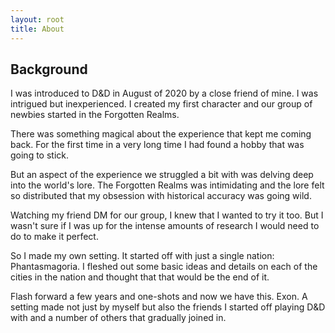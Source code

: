 ```yaml
---
layout: root
title: About
---
```


## Background

I was introduced to D&D in August of 2020 by a close friend of mine. I was intrigued but inexperienced. I created my first character and our group of newbies started in the Forgotten Realms.

There was something magical about the experience that kept me coming back. For the first time in a very long time I had found a hobby that was going to stick.

But an aspect of the experience we struggled a bit with was delving deep into the world's lore. The Forgotten Realms was intimidating and the lore felt so distributed that my obsession with historical accuracy was going wild.

Watching my friend DM for our group, I knew that I wanted to try it too. But I wasn't sure if I was up for the intense amounts of research I would need to do to make it perfect.

So I made my own setting. It started off with just a single nation: Phantasmagoria. I fleshed out some basic ideas and details on each of the cities in the nation and thought that that would be the end of it.

Flash forward a few years and one-shots and now we have this. Exon. A setting made not just by myself but also the friends I started off playing D&D with and a number of others that gradually joined in.
